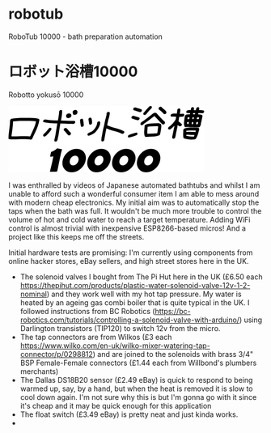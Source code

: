 # robotub
RoboTub 10000 - bath preparation automation

# ロボット浴槽10000 
Robotto yokusō 10000

![Robotto yokusō](text881.png)

I was enthralled by videos of Japanese automated bathtubs and whilst I am unable to afford such a wonderful consumer item I am able to mess around with modern cheap electronics. My initial aim was to automatically stop the taps when the bath was full. It wouldn't be much more trouble to control the volume of hot and cold water to reach a target temperature. Adding WiFi control is almost trivial with inexpensive ESP8266-based micros! And a project like this keeps me off the streets.

Initial hardware tests are promising: I'm currently using components from online hacker stores, eBay sellers, and high street stores here in the UK.
* The solenoid valves I bought from The Pi Hut here in the UK (£6.50 each https://thepihut.com/products/plastic-water-solenoid-valve-12v-1-2-nominal) and they work well with my hot tap pressure. My water is heated by an ageing gas combi boiler that is quite typical in the UK. I followed instructions from BC Robotics (https://bc-robotics.com/tutorials/controlling-a-solenoid-valve-with-arduino/) using Darlington transistors (TIP120) to switch 12v from the micro.
* The tap connectors are from Wilkos (£3 each https://www.wilko.com/en-uk/wilko-mixer-watering-tap-connector/p/0298812) and are joined to the solenoids with brass 3/4" BSP Female-Female connectors (£1.44 each from Willbond's plumbers merchants)
* The Dallas DS18B20 sensor (£2.49 eBay) is quick to respond to being warmed up, say, by a hand, but when the heat is removed it is slow to cool down again. I'm not sure why this is but I'm gonna go with it since it's cheap and it may be quick enough for this application
* The float switch (£3.49 eBay) is pretty neat and just kinda works.
* 
